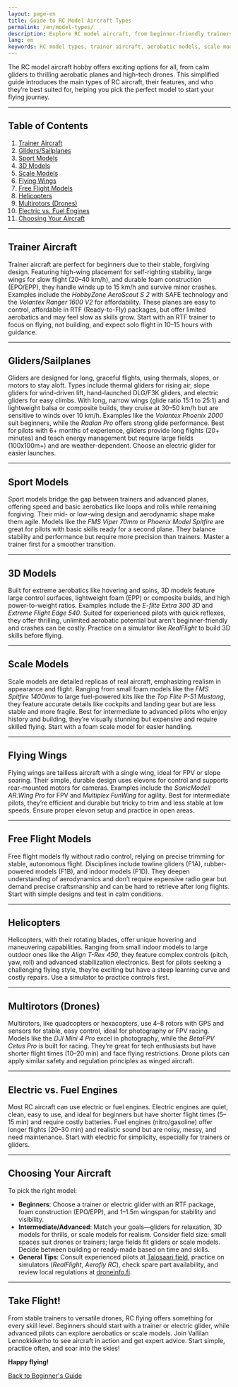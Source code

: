 ```yaml
---
layout: page-en
title: Guide to RC Model Aircraft Types
permalink: /en/model-types/
description: Explore RC model aircraft, from beginner-friendly trainers to aerobatic planes and drones, and find the right model for your skill level and interests.
lang: en
keywords: RC model types, trainer aircraft, aerobatic models, scale models, RC planes, RC gliders, RC helicopters, RC drones, FPV
---
```


The RC model aircraft hobby offers exciting options for all, from calm gliders to thrilling aerobatic planes and high-tech drones. This simplified guide introduces the main types of RC aircraft, their features, and who they’re best suited for, helping you pick the perfect model to start your flying journey.

---

## Table of Contents

1. [Trainer Aircraft](#trainer-aircraft)
2. [Gliders/Sailplanes](#gliders-sailplanes)
3. [Sport Models](#sport-models)
4. [3D Models](#3d-models)
5. [Scale Models](#scale-models)
6. [Flying Wings](#flying-wings)
7. [Free Flight Models](#free-flight-models)
8. [Helicopters](#helicopters)
9. [Multirotors (Drones)](#multirotors-drones)
10. [Electric vs. Fuel Engines](#electric-vs-fuel-engines)
11. [Choosing Your Aircraft](#choosing-your-aircraft)

---

## Trainer Aircraft

Trainer aircraft are perfect for beginners due to their stable, forgiving design. Featuring high-wing placement for self-righting stability, large wings for slow flight (20–40 km/h), and durable foam construction (EPO/EPP), they handle winds up to 15 km/h and survive minor crashes. Examples include the *HobbyZone AeroScout S 2* with SAFE technology and the *Volantex Ranger 1600 V2* for affordability. These planes are easy to control, affordable in RTF (Ready-to-Fly) packages, but offer limited aerobatics and may feel slow as skills grow. Start with an RTF trainer to focus on flying, not building, and expect solo flight in 10–15 hours with guidance.

---

## Gliders/Sailplanes

Gliders are designed for long, graceful flights, using thermals, slopes, or motors to stay aloft. Types include thermal gliders for rising air, slope gliders for wind-driven lift, hand-launched DLG/F3K gliders, and electric gliders for easy climbs. With long, narrow wings (glide ratio 15:1 to 25:1) and lightweight balsa or composite builds, they cruise at 30–50 km/h but are sensitive to winds over 10 km/h. Examples like the *Volantex Phoenix 2000* suit beginners, while the *Radian Pro* offers strong glide performance. Best for pilots with 6+ months of experience, gliders provide long flights (20+ minutes) and teach energy management but require large fields (100x100m+) and are weather-dependent. Choose an electric glider for easier launches.

---

## Sport Models

Sport models bridge the gap between trainers and advanced planes, offering speed and basic aerobatics like loops and rolls while remaining forgiving. Their mid- or low-wing design and aerodynamic shape make them agile. Models like the *FMS Viper 70mm* or *Phoenix Model Spitfire* are great for pilots with basic skills ready for a second plane. They balance stability and performance but require more precision than trainers. Master a trainer first for a smoother transition.

---

## 3D Models

Built for extreme aerobatics like hovering and spins, 3D models feature large control surfaces, lightweight foam (EPP) or composite builds, and high power-to-weight ratios. Examples include the *E-flite Extra 300 3D* and *Extreme Flight Edge 540*. Suited for experienced pilots with quick reflexes, they offer thrilling, unlimited aerobatic potential but aren’t beginner-friendly and crashes can be costly. Practice on a simulator like *RealFlight* to build 3D skills before flying.

---

## Scale Models

Scale models are detailed replicas of real aircraft, emphasizing realism in appearance and flight. Ranging from small foam models like the *FMS Spitfire 1400mm* to large fuel-powered kits like the *Top Flite P-51 Mustang*, they feature accurate details like cockpits and landing gear but are less stable and more fragile. Best for intermediate to advanced pilots who enjoy history and building, they’re visually stunning but expensive and require skilled flying. Start with a foam scale model for easier handling.

---

## Flying Wings

Flying wings are tailless aircraft with a single wing, ideal for FPV or slope soaring. Their simple, durable design uses elevons for control and supports rear-mounted motors for cameras. Examples include the *SonicModell AR.Wing Pro* for FPV and *Multiplex FunWing* for agility. Best for intermediate pilots, they’re efficient and durable but tricky to trim and less stable at low speeds. Ensure proper elevon setup and practice in open areas.

---

## Free Flight Models

Free flight models fly without radio control, relying on precise trimming for stable, autonomous flight. Disciplines include towline gliders (F1A), rubber-powered models (F1B), and indoor models (F1D). They deepen understanding of aerodynamics and don’t require expensive radio gear but demand precise craftsmanship and can be hard to retrieve after long flights. Start with simple designs and test in calm conditions.

---

## Helicopters

Helicopters, with their rotating blades, offer unique hovering and maneuvering capabilities. Ranging from small indoor models to large outdoor ones like the *Align T-Rex 450*, they feature complex controls (pitch, yaw, roll) and advanced stabilization electronics. Best for pilots seeking a challenging flying style, they’re exciting but have a steep learning curve and costly repairs. Use a simulator to practice controls first.

---

## Multirotors (Drones)

Multirotors, like quadcopters or hexacopters, use 4–8 rotors with GPS and sensors for stable, easy control, ideal for photography or FPV racing. Models like the *DJI Mini 4 Pro* excel in photography, while the *BetaFPV Cetus Pro* is built for racing. They’re great for tech enthusiasts but have shorter flight times (10–20 min) and face flying restrictions. Drone pilots can apply similar safety and regulation principles as winged aircraft.

---

## Electric vs. Fuel Engines

Most RC aircraft can use electric or fuel engines. Electric engines are quiet, clean, easy to use, and ideal for beginners but have shorter flight times (5–15 min) and require costly batteries. Fuel engines (nitro/gasoline) offer longer flights (20–30 min) and realistic sound but are noisy, messy, and need maintenance. Start with electric for simplicity, especially for trainers or gliders.

---

## Choosing Your Aircraft

To pick the right model:
- **Beginners**: Choose a trainer or electric glider with an RTF package, foam construction (EPO/EPP), and 1–1.5m wingspan for stability and visibility.
- **Intermediate/Advanced**: Match your goals—gliders for relaxation, 3D models for thrills, or scale models for realism. Consider field size: small spaces suit drones or trainers; large fields fit gliders or scale models. Decide between building or ready-made based on time and skills.
- **General Tips**: Consult experienced pilots at [Talosaari field](/en/rc-airfield/), practice on simulators (*RealFlight*, *Aerofly RC*), check spare part availability, and review local regulations at [droneinfo.fi](https://droneinfo.fi/en).

---

## Take Flight!

From stable trainers to versatile drones, RC flying offers something for every skill level. Beginners should start with a trainer or electric glider, while advanced pilots can explore aerobatics or scale models. Join Vallilan Lennokkikerho to see aircraft in action and get expert advice. Start simple, practice often, and soar into the skies!

**Happy flying!**

<div class="button-container">
  <a href="/en/" class="button-link">Back to Beginner's Guide</a>
</div>